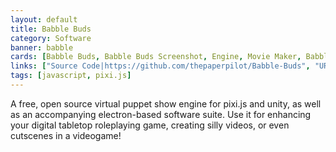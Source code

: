 ```yaml
---
layout: default
title: Babble Buds
category: Software
banner: babble
cards: [Babble Buds, Babble Buds Screenshot, Engine, Movie Maker, Babble MM Screenshot]
links: ["Source Code|https://github.com/thepaperpilot/Babble-Buds", "URealms Post|https://forums.urealms.com/discussion/272/babble/p1", "Babble Buds Download Page|https://github.com/thepaperpilot/Babble-Buds/releases", "Babble Movie Maker Download Page|https://github.com/thepaperpilot/BabbleMovieMaker/releases"]
tags: [javascript, pixi.js]
---
```

A free, open source virtual puppet show engine for pixi.js and unity, as well as an accompanying electron-based software suite. Use it for enhancing your digital tabletop roleplaying game, creating silly videos, or even cutscenes in a videogame!
